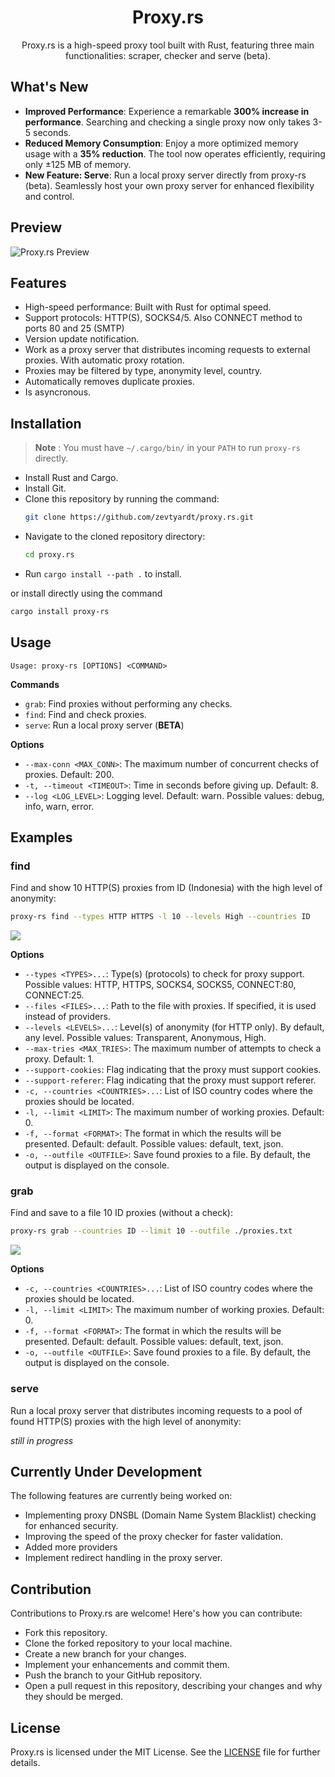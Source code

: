 
<div align="center">

# Proxy.rs
Proxy.rs is a high-speed proxy tool built with Rust, featuring three main functionalities: scraper, checker and serve (beta).

</div>

## What's New

- **Improved Performance**: Experience a remarkable **300% increase in performance**. Searching and checking a single proxy now only takes 3-5 seconds.
- **Reduced Memory Consumption**: Enjoy a more optimized memory usage with a **35% reduction**. The tool now operates efficiently, requiring only ±125 MB of memory.
- **New Feature: Serve**: Run a local proxy server directly from proxy-rs (beta). Seamlessly host your own proxy server for enhanced flexibility and control.

## Preview
![Proxy.rs Preview](./images/preview.svg)

## Features
- High-speed performance: Built with Rust for optimal speed.
- Support protocols: HTTP(S), SOCKS4/5. Also CONNECT method to ports 80 and 25 (SMTP)
- Version update notification.
- Work as a proxy server that distributes incoming requests to external proxies. With automatic proxy rotation.
- Proxies may be filtered by type, anonymity level, country.
- Automatically removes duplicate proxies.
- Is asyncronous.

## Installation

> **Note** : You must have `~/.cargo/bin/` in your `PATH` to run `proxy-rs` directly.

- Install Rust and Cargo.
- Install Git.
- Clone this repository by running the command:
  ```bash
  git clone https://github.com/zevtyardt/proxy.rs.git
  ```
- Navigate to the cloned repository directory:
  ```bash
  cd proxy.rs
  ```
- Run `cargo install --path .` to install.

or install directly using the command

```bash
cargo install proxy-rs
```

## Usage

```
Usage: proxy-rs [OPTIONS] <COMMAND>
```

**Commands**
- `grab`: Find proxies without performing any checks.
- `find`: Find and check proxies.
- `serve`: Run a local proxy server (**BETA**)

**Options**
- `--max-conn <MAX_CONN>`: The maximum number of concurrent checks of proxies. Default: 200.
- `-t, --timeout <TIMEOUT>`: Time in seconds before giving up. Default: 8.
- `--log <LOG_LEVEL>`: Logging level. Default: warn. Possible values: debug, info, warn, error.

## Examples

### find

Find and show 10 HTTP(S) proxies from ID (Indonesia) with the high level of anonymity:
```bash
proxy-rs find --types HTTP HTTPS -l 10 --levels High --countries ID
```
![](./images/find.svg)

**Options**
- `--types <TYPES>...`: Type(s) (protocols) to check for proxy support. Possible values: HTTP, HTTPS, SOCKS4, SOCKS5, CONNECT:80, CONNECT:25.
- `--files <FILES>...`: Path to the file with proxies. If specified, it is used instead of providers.
- `--levels <LEVELS>...`: Level(s) of anonymity (for HTTP only). By default, any level. Possible values: Transparent, Anonymous, High.
- `--max-tries <MAX_TRIES>`: The maximum number of attempts to check a proxy. Default: 1.
- `--support-cookies`: Flag indicating that the proxy must support cookies.
- `--support-referer`: Flag indicating that the proxy must support referer.
- `-c, --countries <COUNTRIES>...`: List of ISO country codes where the proxies should be located.
- `-l, --limit <LIMIT>`: The maximum number of working proxies. Default: 0.
- `-f, --format <FORMAT>`: The format in which the results will be presented. Default: default. Possible values: default, text, json.
- `-o, --outfile <OUTFILE>`: Save found proxies to a file. By default, the output is displayed on the console.

### grab

Find and save to a file 10 ID proxies (without a check):
```bash
proxy-rs grab --countries ID --limit 10 --outfile ./proxies.txt
```
![](./images/grab.svg)

**Options**
- `-c, --countries <COUNTRIES>...`: List of ISO country codes where the proxies should be located.
- `-l, --limit <LIMIT>`: The maximum number of working proxies. Default: 0.
- `-f, --format <FORMAT>`: The format in which the results will be presented. Default: default. Possible values: default, text, json.
- `-o, --outfile <OUTFILE>`: Save found proxies to a file. By default, the output is displayed on the console.

### serve
Run a local proxy server that distributes incoming requests to a pool of found HTTP(S) proxies with the high level of anonymity:

_still in progress_

## Currently Under Development

The following features are currently being worked on:

- Implementing proxy DNSBL (Domain Name System Blacklist) checking for enhanced security.
- Improving the speed of the proxy checker for faster validation.
- Added more providers
- Implement redirect handling in the proxy server.

## Contribution

Contributions to Proxy.rs are welcome! Here's how you can contribute:

- Fork this repository.
- Clone the forked repository to your local machine.
- Create a new branch for your changes.
- Implement your enhancements and commit them.
- Push the branch to your GitHub repository.
- Open a pull request in this repository, describing your changes and why they should be merged.

## License

Proxy.rs is licensed under the MIT License. See the [LICENSE](https://github.com/zevtyardt/proxy.rs/blob/main/LICENSE) file for further details.
